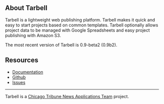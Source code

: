 ## About Tarbell

Tarbell is a lightweight web publishing platform. Tarbell makes it quick and easy
to start projects based on common templates. Tarbell optionally allows project
data to be managed with Google Spreadsheets and easy project publishing with
Amazon S3.

The most recent version of Tarbell is 0.9-beta2 (0.9b2).

## Resources

* [Documentation](http://tarbell.readthedocs.org)
* [Github](https://github.com/newsapps/flask-tarbell) 
* [Issues](https://github.com/newsapps/flask-tarbell/issues)

<hr />

Tarbell is a [Chicago Tribune News Applications Team](http://apps.chicagotribune.com)
project. 
